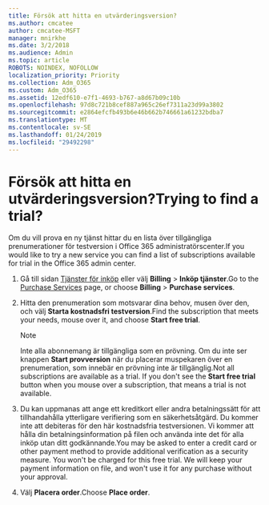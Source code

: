 ```yaml
---
title: Försök att hitta en utvärderingsversion?
ms.author: cmcatee
author: cmcatee-MSFT
manager: mnirkhe
ms.date: 3/2/2018
ms.audience: Admin
ms.topic: article
ROBOTS: NOINDEX, NOFOLLOW
localization_priority: Priority
ms.collection: Adm_O365
ms.custom: Adm_O365
ms.assetid: 12edf610-e7f1-4693-b767-a8d67b09c10b
ms.openlocfilehash: 97d8c721b8cef887a965c26ef7311a23d99a3802
ms.sourcegitcommit: e2864efcfb493b6e46b662b746661a61232bdba7
ms.translationtype: MT
ms.contentlocale: sv-SE
ms.lasthandoff: 01/24/2019
ms.locfileid: "29492298"
---
```

# <a name="trying-to-find-a-trial"></a><span data-ttu-id="f5aff-102">Försök att hitta en utvärderingsversion?</span><span class="sxs-lookup"><span data-stu-id="f5aff-102">Trying to find a trial?</span></span>

<span data-ttu-id="f5aff-103">Om du vill prova en ny tjänst hittar du en lista över tillgängliga prenumerationer för testversion i Office 365 administratörscenter.</span><span class="sxs-lookup"><span data-stu-id="f5aff-103">If you would like to try a new service you can find a list of subscriptions available for trial in the Office 365 admin center.</span></span>
  
1. <span data-ttu-id="f5aff-104">Gå till sidan [Tjänster för inköp](https://go.microsoft.com/fwlink/p/?linkid=868433) eller välj **Billing** \> **Inköp tjänster**.</span><span class="sxs-lookup"><span data-stu-id="f5aff-104">Go to the [Purchase Services](https://go.microsoft.com/fwlink/p/?linkid=868433) page, or choose **Billing** \> **Purchase services**.</span></span>
    
2. <span data-ttu-id="f5aff-105">Hitta den prenumeration som motsvarar dina behov, musen över den, och välj **Starta kostnadsfri testversion**.</span><span class="sxs-lookup"><span data-stu-id="f5aff-105">Find the subscription that meets your needs, mouse over it, and choose **Start free trial**.</span></span>
    
    > [!NOTE]
    > <span data-ttu-id="f5aff-p101">Inte alla abonnemang är tillgängliga som en prövning. Om du inte ser knappen **Start provversion** när du placerar muspekaren över en prenumeration, som innebär en prövning inte är tillgänglig.</span><span class="sxs-lookup"><span data-stu-id="f5aff-p101">Not all subscriptions are available as a trial. If you don't see the **Start free trial** button when you mouse over a subscription, that means a trial is not available.</span></span> 
  
3. <span data-ttu-id="f5aff-p102">Du kan uppmanas att ange ett kreditkort eller andra betalningssätt för att tillhandahålla ytterligare verifiering som en säkerhetsåtgärd. Du kommer inte att debiteras för den här kostnadsfria testversionen. Vi kommer att hålla din betalningsinformation på filen och använda inte det för alla inköp utan ditt godkännande.</span><span class="sxs-lookup"><span data-stu-id="f5aff-p102">You may be asked to enter a credit card or other payment method to provide additional verification as a security measure. You won't be charged for this free trial. We will keep your payment information on file, and won't use it for any purchase without your approval.</span></span>
    
4. <span data-ttu-id="f5aff-111">Välj **Placera order**.</span><span class="sxs-lookup"><span data-stu-id="f5aff-111">Choose **Place order**.</span></span>
    


